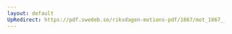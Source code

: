 ```yaml
---
layout: default
UpRedirect: https://pdf.swedeb.se/riksdagen-motions-pdf/1867/mot_1867__ak__00279/mot_1867__ak__00279_001.pdf
---
```

